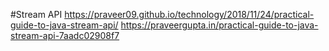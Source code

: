 #Stream API
https://praveer09.github.io/technology/2018/11/24/practical-guide-to-java-stream-api/
https://praveergupta.in/practical-guide-to-java-stream-api-7aadc02908f7
